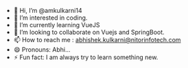 - 👋 Hi, I’m @amkulkarni14
- 👀 I’m interested in coding.
- 🌱 I’m currently learning  VueJS
- 💞️ I’m looking to collaborate on Vuejs and SpringBoot.
- 📫 How to reach me : abhishek.kulkarni@nitorinfotech.com
- 😄 Pronouns: Abhi...
- ⚡ Fun fact: I am always try to learn something new.

<!---
amkulkarni14/amkulkarni14 is a ✨ special ✨ repository because its `README.md` (this file) appears on your GitHub profile.
You can click the Preview link to take a look at your changes.
--->
